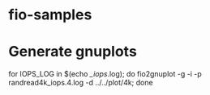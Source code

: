 # fio-samples
# Generate gnuplots
for IOPS_LOG in $(echo *_iops*.log); do fio2gnuplot -g -i -p randread4k_iops.4.log -d ../../plot/4k; done
